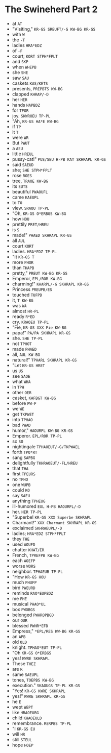 # The Swineherd Part 2

* at `AT`
* "Visiting," `KR-GS SREUFT/-G KW-BG KR-GS`
* with `W`
* the `-T`
* ladies `HRA*EDZ`
* of `-F`
* court; `KORT STPH*FPLT`
* and `SKP`
* when `WHEPB`
* she `SHE`
* saw `SAU`
* caskets `KAS/KETS`
* presents, `PREPBTS KW-BG`
* clapped `KHRAP/-D`
* her `HER`
* hands `HAPBDZ`
* for `TPOR`
* joy. `SKWROEU TP-PL`
* "Ah, `KR-GS HA*E KW-BG`
* if `TP`
* it `T`
* were `WR`
* But `PWUT`
* a `AEU`
* little `HREUL`
* pussy-cat!" `PUS/SEU H-PB KAT SKHRAPL KR-GS`
* said `SAEUD`
* she; `SHE STPH*FPLT`
* rose `ROES`
* tree, `TRAOE KW-BG`
* its `EUTS`
* beautiful `PWAOUFL`
* came `KAEUPL`
* to `TO`
* view. `SRAOU TP-PL`
* "Oh, `KR-GS O*ERBGS KW-BG`
* how `HOU`
* prettily `PRET/HREU`
* is `S`
* made!" `PHAED SKHRAPL KR-GS`
* all `AUL`
* court `KORT`
* ladies. `HRA*EDZ TP-PL`
* "It `KR-GS T`
* more `PHOR`
* than `THAPB`
* pretty," `PREUT KW-BG KR-GS`
* Emperor, `EPL/ROR KW-BG`
* charming!" `KHARPL/-G SKHRAPL KR-GS`
* Princess `PREUPB/ES`
* touched `TUFPD`
* it, `T KW-BG`
* was `WA`
* almost `HR-PL`
* ready `R*ED`
* cry. `KRAOEU TP-PL`
* "Fie, `KR-GS XXX Fie KW-BG`
* papa!" `PA/PA SKHRAPL KR-GS`
* she. `SHE TP-PL`
* not `TPHOT`
* made `PHAED`
* all, `AUL KW-BG`
* natural!" `TPHARL SKHRAPL KR-GS`
* "Let `KR-GS HRET`
* us `US`
* see `SAOE`
* what `WHA`
* in `TPH`
* other `OER`
* casket, `KAFBGT KW-BG`
* before `PW-F`
* we `WE`
* get `TKPWET`
* into `TPHAO`
* bad `PWAD`
* humor," `HAOURPL KW-BG KR-GS`
* Emperor. `EPL/ROR TP-PL`
* so `SO`
* nightingale `TPHAOEUT/-G/TKPWAEL`
* forth `TPO*RT`
* sang `SAPBG`
* delightfully `TKHRAOEUT/-FL/HREU`
* that `THA`
* first `TPEURS`
* no `TPHO`
* one `WUPB`
* could `KO`
* say `SAEU`
* anything `TPHEUG`
* ill-humored `EUL H-PB HAOURPL/-D`
* her. `HER TP-PL`
* "Superbe! `KR-GS XXX Superbe SKHRAPL`
* Charmant!" `XXX Charmant SKHRAPL KR-GS`
* exclaimed `SKHRAEUPL/-D`
* ladies; `HRA*EDZ STPH*FPLT`
* they `THE`
* used `AOUFD`
* chatter `KHAT/ER`
* French, `TPREFPB KW-BG`
* each `AOEFP`
* worse `WORS`
* neighbor. `TPHAEUB TP-PL`
* "How `KR-GS HOU`
* much `PHUFP`
* bird `PWEURD`
* reminds `RAO*EUPBDZ`
* me `PHE`
* musical `PHAO*UL`
* box `PWOBGS`
* belonged `PWHROPBGD`
* our `OUR`
* blessed `PWHR*EFD`
* Empress," `*EPL/RES KW-BG KR-GS`
* an `APB`
* old `OLD`
* knight. `TPHAO*EUT TP-PL`
* "Oh `KR-GS O*ERBGS`
* yes! `KWRE SKHRAPL`
* These `THEZ`
* are `R`
* same `SAEUPL`
* tones, `TOEPBS KW-BG`
* execution." `SKAOUGS TP-PL KR-GS`
* "Yes! `KR-GS KWRE SKHRAPL`
* yes!" `KWRE SKHRAPL KR-GS`
* he `E`
* wept `WEPT`
* like `HRAOEUBG`
* child `KHAOEULD`
* remembrance. `RERPBS TP-PL`
* "I `KR-GS EU`
* will `HR`
* still `STEUL`
* hope `HOEP`
